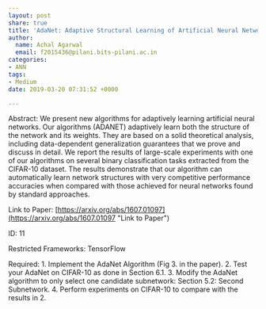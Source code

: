 ```yaml
---
layout: post
share: true
title: 'AdaNet: Adaptive Structural Learning of Artificial Neural Networks'
author:
  name: Achal Agarwal
  email: f2015436@pilani.bits-pilani.ac.in
categories:
- ANN
tags:
- Medium
date: 2019-03-20 07:31:52 +0000

---
```

Abstract: We present new algorithms for adaptively learning artificial neural networks. Our algorithms (ADANET) adaptively learn both the structure of the network and its weights. They are based on a solid theoretical analysis, including data-dependent generalization guarantees that we prove and discuss in detail. We report the results of large-scale experiments with one of our algorithms on several binary classification tasks extracted from the CIFAR-10 dataset. The results demonstrate that our algorithm can automatically learn network structures with very competitive performance accuracies when compared with those achieved for neural networks found by standard approaches.

Link to Paper: [https://arxiv.org/abs/1607.01097](https://arxiv.org/abs/1607.01097 "Link to Paper")

ID: 11

Restricted Frameworks: TensorFlow

Required: 1. Implement the AdaNet Algorithm (Fig 3. in the paper). 2. Test your AdaNet on CIFAR-10 as done in Section 6.1. 3. Modify the AdaNet algorithm to only select one candidate subnetwork: Section 5.2: Second Subnetwork. 4. Perform experiments on CIFAR-10 to compare with the results in 2.